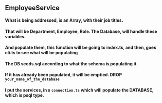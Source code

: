 ## EmployeeService

#### What is being addressed, is an Array, with their job titles.
#### That will be Department, Employee, Role. The Database, will handle these variables.
#### And populate them, this function will be going to index.ts, and then, goes cli.ts to see what will be populating
#### The DB seeds.sql according to what the schema is populating it. 

#### If it has already been populated, it will be emptied. DROP ```your_name_of_the_database```

#### I put the services, in a ```connection.ts``` which will populate the DATABASE, which is psql type.
